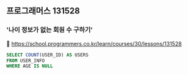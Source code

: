 ## 프로그래머스 131528
### '나이 정보가 없는 회원 수 구하기'
🔗 https://school.programmers.co.kr/learn/courses/30/lessons/131528
```sql
SELECT COUNT(USER_ID) AS USERS
FROM USER_INFO
WHERE AGE IS NULL
```